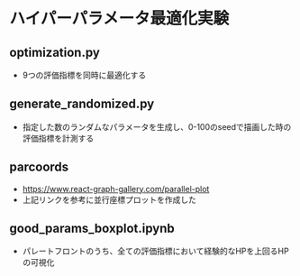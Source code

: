 # ハイパーパラメータ最適化実験
## optimization.py
- 9つの評価指標を同時に最適化する

## generate_randomized.py
- 指定した数のランダムなパラメータを生成し、0-100のseedで描画した時の評価指標を計測する

## parcoords
- https://www.react-graph-gallery.com/parallel-plot
- 上記リンクを参考に並行座標プロットを作成した

## good_params_boxplot.ipynb
- パレートフロントのうち、全ての評価指標において経験的なHPを上回るHPの可視化